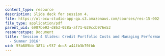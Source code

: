 ```yaml
---
content_type: resource
description: Slide deck for session 4.
file: https://ol-ocw-studio-app-qa.s3.amazonaws.com/courses/res-15-002-mission-metrics-finance-training-for-federal-credit-program-professionals-summer-2016/55b885bb3874c937dcc8a44fb3b70fbb_MITRES15-002SUM16_Session_4.pdf
file_type: application/pdf
parent_uid: 6907be93-d863-028a-af71-629ccb976e53
resourcetype: Document
title: 'Session 4 Slides: Credit Portfolio Costs and Managing Performance - RES.15-002
  - Summer 2016'
uid: 55b885bb-3874-c937-dcc8-a44fb3b70fbb
---
```

